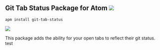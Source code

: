 ## Git Tab Status Package for Atom ![](https://travis-ci.org/jakesankey/git-tab-status.svg?branch=master)

`apm install git-tab-status`

![](https://raw.githubusercontent.com/jakesankey/git-tab-status/master/resources/screenshot.png)

This package adds the ability for your open tabs to reflect their git status.
test
